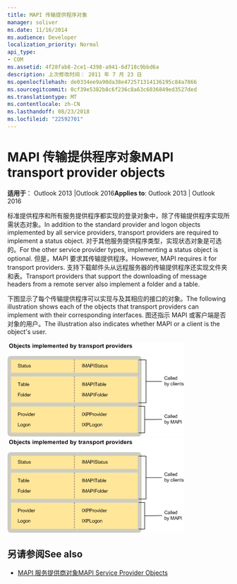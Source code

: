 ```yaml
---
title: MAPI 传输提供程序对象
manager: soliver
ms.date: 11/16/2014
ms.audience: Developer
localization_priority: Normal
api_type:
- COM
ms.assetid: 4f28fab8-2ce1-4398-a941-6d718c9bbd6a
description: 上次修改时间： 2011 年 7 月 23 日
ms.openlocfilehash: de0334ee9a90da38e472571314136195c84a7866
ms.sourcegitcommit: 0cf39e5382b8c6f236c8a63c6036849ed3527ded
ms.translationtype: MT
ms.contentlocale: zh-CN
ms.lasthandoff: 08/23/2018
ms.locfileid: "22592701"
---
```

# <a name="mapi-transport-provider-objects"></a><span data-ttu-id="45518-103">MAPI 传输提供程序对象</span><span class="sxs-lookup"><span data-stu-id="45518-103">MAPI transport provider objects</span></span>
  
<span data-ttu-id="45518-104">**适用于**： Outlook 2013 |Outlook 2016</span><span class="sxs-lookup"><span data-stu-id="45518-104">**Applies to**: Outlook 2013 | Outlook 2016</span></span> 
  
<span data-ttu-id="45518-105">标准提供程序和所有服务提供程序都实现的登录对象中，除了传输提供程序实现所需状态对象。</span><span class="sxs-lookup"><span data-stu-id="45518-105">In addition to the standard provider and logon objects implemented by all service providers, transport providers are required to implement a status object.</span></span> <span data-ttu-id="45518-106">对于其他服务提供程序类型，实现状态对象是可选的。</span><span class="sxs-lookup"><span data-stu-id="45518-106">For the other service provider types, implementing a status object is optional.</span></span> <span data-ttu-id="45518-107">但是，MAPI 要求其传输提供程序。</span><span class="sxs-lookup"><span data-stu-id="45518-107">However, MAPI requires it for transport providers.</span></span> <span data-ttu-id="45518-108">支持下载邮件头从远程服务器的传输提供程序还实现文件夹和表。</span><span class="sxs-lookup"><span data-stu-id="45518-108">Transport providers that support the downloading of message headers from a remote server also implement a folder and a table.</span></span> 
  
<span data-ttu-id="45518-109">下图显示了每个传输提供程序可以实现与及其相应的接口的对象。</span><span class="sxs-lookup"><span data-stu-id="45518-109">The following illustration shows each of the objects that transport providers can implement with their corresponding interfaces.</span></span> <span data-ttu-id="45518-110">图还指示 MAPI 或客户端是否对象的用户。</span><span class="sxs-lookup"><span data-stu-id="45518-110">The illustration also indicates whether MAPI or a client is the object's user.</span></span>
  
<span data-ttu-id="45518-111">![传输提供程序实现的对象](media/amapi_66.gif "传输提供程序实现的对象")</span><span class="sxs-lookup"><span data-stu-id="45518-111">![Objects that transport providers implement](media/amapi_66.gif "Objects that transport providers implement")</span></span>
  
## <a name="see-also"></a><span data-ttu-id="45518-112">另请参阅</span><span class="sxs-lookup"><span data-stu-id="45518-112">See also</span></span>

- [<span data-ttu-id="45518-113">MAPI 服务提供商对象</span><span class="sxs-lookup"><span data-stu-id="45518-113">MAPI Service Provider Objects</span></span>](mapi-service-provider-objects.md)

